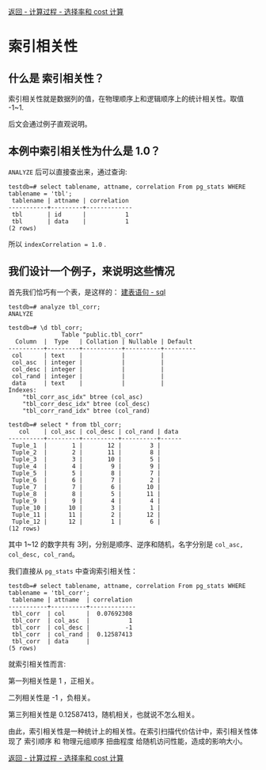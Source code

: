 
[返回 - 计算过程 - 选择率和 cost 计算](./选择率.md)

# 索引相关性

## 什么是 索引相关性？

索引相关性就是数据列的值，在物理顺序上和逻辑顺序上的统计相关性。取值 -1~1.

后文会通过例子直观说明。

## 本例中索引相关性为什么是 1.0？

`ANALYZE` 后可以直接查出来，通过查询:
```
testdb=# select tablename, attname, correlation From pg_stats WHERE tablename = 'tbl';
 tablename | attname | correlation 
-----------+---------+-------------
 tbl       | id      |           1
 tbl       | data    |           1
(2 rows)
```
所以 `indexCorrelation = 1.0` .

## 我们设计一个例子，来说明这些情况

首先我们恰巧有一个表，是这样的：
[建表语句 - sql](./create_tbl_corr.sql)

```
testdb=# analyze tbl_corr;
ANALYZE

testdb=# \d tbl_corr;
               Table "public.tbl_corr"
  Column  |  Type   | Collation | Nullable | Default 
----------+---------+-----------+----------+---------
 col      | text    |           |          | 
 col_asc  | integer |           |          | 
 col_desc | integer |           |          | 
 col_rand | integer |           |          | 
 data     | text    |           |          | 
Indexes:
    "tbl_corr_asc_idx" btree (col_asc)
    "tbl_corr_desc_idx" btree (col_desc)
    "tbl_corr_rand_idx" btree (col_rand)

testdb=# select * from tbl_corr;
   col    | col_asc | col_desc | col_rand | data 
----------+---------+----------+----------+------
 Tuple_1  |       1 |       12 |        3 | 
 Tuple_2  |       2 |       11 |        8 | 
 Tuple_3  |       3 |       10 |        5 | 
 Tuple_4  |       4 |        9 |        9 | 
 Tuple_5  |       5 |        8 |        7 | 
 Tuple_6  |       6 |        7 |        2 | 
 Tuple_7  |       7 |        6 |       10 | 
 Tuple_8  |       8 |        5 |       11 | 
 Tuple_9  |       9 |        4 |        4 | 
 Tuple_10 |      10 |        3 |        1 | 
 Tuple_11 |      11 |        2 |       12 | 
 Tuple_12 |      12 |        1 |        6 | 
(12 rows)
```
其中 1~12 的数字共有 3列，分别是顺序、逆序和随机，名字分别是 `col_asc, col_desc, col_rand`。


我们直接从 `pg_stats` 中查询索引相关性：
```
testdb=# select tablename, attname, correlation From pg_stats WHERE tablename = 'tbl_corr';
 tablename | attname  | correlation 
-----------+----------+-------------
 tbl_corr  | col      |  0.07692308
 tbl_corr  | col_asc  |           1
 tbl_corr  | col_desc |          -1
 tbl_corr  | col_rand |  0.12587413
 tbl_corr  | data     |            
(5 rows)
```

就索引相关性而言:

第一列相关性是 1 ，正相关。

二列相关性是 -1 ，负相关。

第三列相关性是 0.12587413，随机相关，也就说不怎么相关。

由此，索引相关性是一种统计上的相关性。在索引扫描代价估计中，索引相关性体现了 索引顺序 和 物理元组顺序 扭曲程度 给随机访问性能，造成的影响大小。



[返回 - 计算过程 - 选择率和 cost 计算](./选择率.md)

